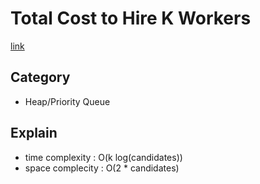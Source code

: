 # Total Cost to Hire K Workers
[link](https://leetcode.com/problems/total-cost-to-hire-k-workers/description/?envType=study-plan-v2&envId=leetcode-75)

## Category
- Heap/Priority Queue
## Explain
- time complexity : O(k log(candidates))
- space complecity : O(2 * candidates)